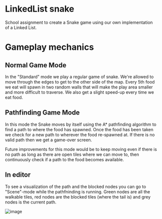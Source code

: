 # LinkedList snake

School assignment to create a Snake game using our own implementation of a Linked List. 

# Gameplay mechanics

## Normal Game Mode

In the "Standard" mode we play a regular game of snake. We're allowed to move through the edges to get to the other side of the map. Every 5th food we eat will spawn in two random walls that will make the play area smaller and more difficult to traverse. We also get a slight speed-up every time we eat food.

## Pathfinding Game Mode

In this mode the Snake moves by itself using the A* pathfinding algorithm to find a path to where the food has spawned. Once the food has been taken we check for a new path to wherever the food re-spawned at. If there is no valid path then we get a game-over screen.

Future improvements for this mode would be to keep moving even if there is no path as long as there are open tiles where we can move to, then continuously check if a path to the food becomes available.

## In editor

To see a visualization of the path and the blocked nodes you can go to "Scene"-mode while the pathfninding is running. Green nodes are all the walkable tiles, red nodes are the blocked tiles (where the tail is) and grey nodes is the current path.

![image](https://user-images.githubusercontent.com/33944159/142617754-b3620999-737b-4e42-8206-33e9da9a3f23.png)
